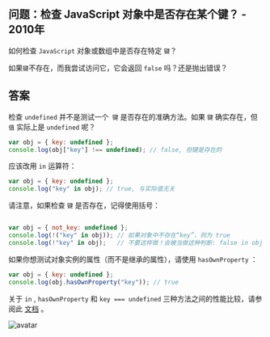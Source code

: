 ## 问题：检查 JavaScript 对象中是否存在某个键？ - 2010年

如何检查 `JavaScript` 对象或数组中是否存在特定 `键`？

如果`键`不存在，而我尝试访问它，它会返回 `false` 吗？还是抛出错误？ 

## 答案

检查 `undefined` 并不是测试一个` 键` 是否存在的准确方法。如果 `键` 确实存在，但 `值` 实际上是 `undefined` 呢？

```js
var obj = { key: undefined };
console.log(obj["key"] !== undefined); // false, 但键是存在的
```

应该改用 `in` 运算符：

```js
var obj = { key: undefined };
console.log("key" in obj); // true, 与实际值无关
```

请注意，如果检查 `键` 是否存在，记得使用括号：

```js

var obj = { not_key: undefined };
console.log(!("key" in obj)); // 如果对象中不存在“key”，则为 true
console.log(!"key" in obj);   // 不要这样做！会被当做这种判断: false in obj

```

如果你想测试对象实例的属性（而不是继承的属性），请使用 `hasOwnProperty` ：

```js
var obj = { key: undefined };
console.log(obj.hasOwnProperty("key")); // true
```

关于 `in` , `hasOwnProperty` 和 `key === undefined` 三种方法之间的性能比较，请参阅此 [文档](https://jsben.ch/WqlIl) 。

![avatar](https://i.stack.imgur.com/PEuZT.png)
